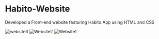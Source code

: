 # Habito-Website
Developed a Front-end website featuring Habito App using HTML and CSS


![website3](https://github.com/goPRAMIT/Habito-Website/assets/75903538/bd3be837-87d5-43cc-b7c5-cb9f706c31c2)
![Website2](https://github.com/goPRAMIT/Habito-Website/assets/75903538/8de2ea14-3c95-4acb-beda-38cb9bd24348)
![Website1](https://github.com/goPRAMIT/Habito-Website/assets/75903538/95773faa-c655-40c5-b3cb-d619ace1d31d)
